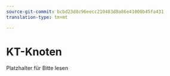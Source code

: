 ```yaml
---
source-git-commit: bcbd23d8c96eecc210483d8a86e41000b45fa431
translation-type: tm+mt

---
```

# KT-Knoten

Platzhalter für Bitte lesen
